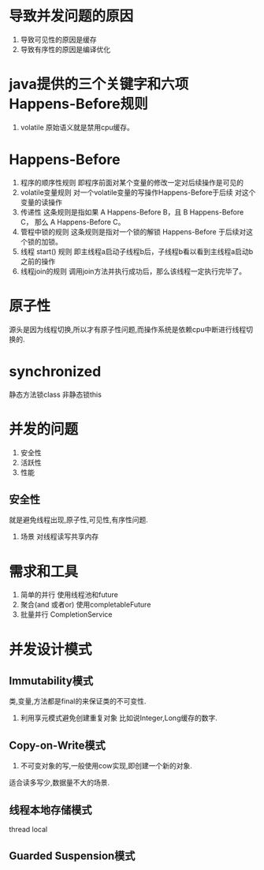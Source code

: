 # 导致并发问题的原因

1. 导致可见性的原因是缓存
2. 导致有序性的原因是编译优化

# java提供的三个关键字和六项 Happens-Before规则

1. volatile
   原始语义就是禁用cpu缓存。

# Happens-Before

1. 程序的顺序性规则
   即程序前面对某个变量的修改一定对后续操作是可见的
2. volatile变量规则
   对一个volatile变量的写操作Happens-Before于后续
   对这个变量的读操作
3. 传递性
   这条规则是指如果 A Happens-Before B，且 B Happens-Before C，
   那么 A Happens-Before C。
4. 管程中锁的规则
   这条规则是指对一个锁的解锁 Happens-Before 于后续对这个锁的加锁。
5. 线程 start() 规则
   即主线程a启动子线程b后，子线程b看以看到主线程a启动b之前的操作
6. 线程join的规则
   调用join方法并执行成功后，那么该线程一定执行完毕了。

# 原子性

源头是因为线程切换,所以才有原子性问题,而操作系统是依赖cpu中断进行线程切换的.

# synchronized

静态方法锁class
非静态锁this

# 并发的问题

1. 安全性
2. 活跃性
3. 性能

## 安全性

就是避免线程出现,原子性,可见性,有序性问题.

1. 场景
   对线程读写共享内存

# 需求和工具

1. 简单的并行
   使用线程池和future
2. 聚合(and 或者or)
   使用completableFuture
3. 批量并行
   CompletionService

# 并发设计模式

## Immutability模式

类,变量,方法都是final的来保证类的不可变性.

1. 利用享元模式避免创建重复对象
   比如说Integer,Long缓存的数字.

## Copy-on-Write模式

1. 不可变对象的写,一般使用cow实现,即创建一个新的对象.

适合读多写少,数据量不大的场景.

## 线程本地存储模式
thread local

## Guarded Suspension模式





